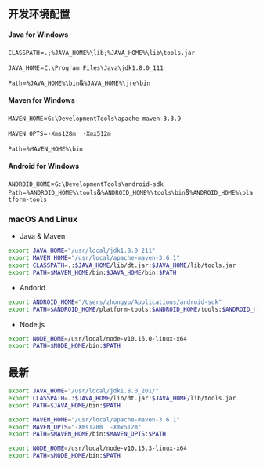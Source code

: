 ## 开发环境配置

#### Java for Windows
`CLASSPATH`=`.;%JAVA_HOME%\lib;%JAVA_HOME%\lib\tools.jar`

`JAVA_HOME`=`C:\Program Files\Java\jdk1.8.0_111`

`Path`=`%JAVA_HOME%\bin`&`%JAVA_HOME%\jre\bin`

#### Maven for Windows
`MAVEN_HOME`=`G:\DevelopmentTools\apache-maven-3.3.9`

`MAVEN_OPTS`=`-Xms128m  -Xmx512m`

`Path`=`%MAVEN_HOME%\bin`

#### Android for Windows
`ANDROID_HOME`=`G:\DevelopmentTools\android-sdk`
`Path`=`%ANDROID_HOME%\tools`&`%ANDROID_HOME%\tools\bin`&`%ANDROID_HOME%\platform-tools`

### macOS And Linux ###

- Java & Maven
```bash
export JAVA_HOME="/usr/local/jdk1.8.0_211"
export MAVEN_HOME="/usr/local/apache-maven-3.6.1"
export CLASSPATH=.:$JAVA_HOME/lib/dt.jar:$JAVA_HOME/lib/tools.jar
export PATH=$MAVEN_HOME/bin:$JAVA_HOME/bin:$PATH
```

- Andorid
```bash
export ANDROID_HOME="/Users/zhongyu/Applications/android-sdk"
export PATH=$ANDROID_HOME/platform-tools:$ANDROID_HOME/tools:$ANDROID_HOME/tools/bin:$PATH
```

- Node.js
```bash
export NODE_HOME=/usr/local/node-v10.16.0-linux-x64
export PATH=$NODE_HOME/bin:$PATH
```

## 最新
```bash
export JAVA_HOME="/usr/local/jdk1.8.0_201/"
export CLASSPATH=.:$JAVA_HOME/lib/dt.jar:$JAVA_HOME/lib/tools.jar
export PATH=$JAVA_HOME/bin:$PATH

export MAVEN_HOME="/usr/local/apache-maven-3.6.1"
export MAVEN_OPTS="-Xms128m  -Xmx512m"
export PATH=$MAVEN_HOME/bin:$MAVEN_OPTS:$PATH

export NODE_HOME=/usr/local/node-v10.15.3-linux-x64
export PATH=$NODE_HOME/bin:$PATH
```
